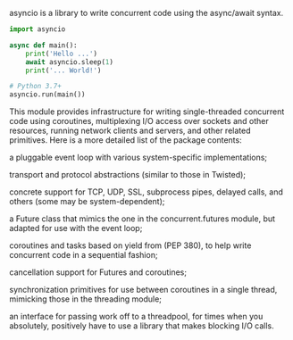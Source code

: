 asyncio is a library to write concurrent code using the async/await syntax.

```python
import asyncio

async def main():
    print('Hello ...')
    await asyncio.sleep(1)
    print('... World!')

# Python 3.7+
asyncio.run(main())
```

This module provides infrastructure for writing single-threaded concurrent code using coroutines, multiplexing I/O access over sockets and other resources, running network clients and servers, and other related primitives. Here is a more detailed list of the package contents:

a pluggable event loop with various system-specific implementations;

transport and protocol abstractions (similar to those in Twisted);

concrete support for TCP, UDP, SSL, subprocess pipes, delayed calls, and others (some may be system-dependent);

a Future class that mimics the one in the concurrent.futures module, but adapted for use with the event loop;

coroutines and tasks based on yield from (PEP 380), to help write concurrent code in a sequential fashion;

cancellation support for Futures and coroutines;

synchronization primitives for use between coroutines in a single thread, mimicking those in the threading module;

an interface for passing work off to a threadpool, for times when you absolutely, positively have to use a library that makes blocking I/O calls.